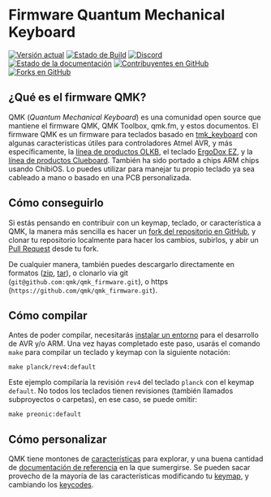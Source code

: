 # Firmware Quantum Mechanical Keyboard

[![Versión actual](https://img.shields.io/github/tag/qmk/qmk_firmware.svg)](https://github.com/qmk/qmk_firmware/tags)
[![Estado de Build](https://travis-ci.org/qmk/qmk_firmware.svg?branch=master)](https://travis-ci.org/qmk/qmk_firmware)
[![Discord](https://img.shields.io/discord/440868230475677696.svg)](https://discord.gg/Uq7gcHh)
[![Estado de la documentación](https://img.shields.io/badge/docs-ready-orange.svg)](https://docs.qmk.fm)
[![Contribuyentes en GitHub](https://img.shields.io/github/contributors/qmk/qmk_firmware.svg)](https://github.com/qmk/qmk_firmware/pulse/monthly)
[![Forks en GitHub](https://img.shields.io/github/forks/qmk/qmk_firmware.svg?style=social&label=Fork)](https://github.com/qmk/qmk_firmware/)

## ¿Qué es el firmware QMK?

QMK (*Quantum Mechanical Keyboard*) es una comunidad open source que mantiene el firmware QMK, QMK Toolbox, qmk.fm, y estos documentos. El firmware QMK es un firmware para teclados basado en [tmk\_keyboard](https://github.com/tmk/tmk_keyboard) con algunas características útiles para controladores Atmel AVR, y más específicamente, la [línea de productos OLKB](https://olkb.com), el teclado [ErgoDox EZ](https://www.ergodox-ez.com), y la [línea de productos Clueboard](https://clueboard.co/). También ha sido portado a chips ARM chips usando ChibiOS. Lo puedes utilizar para manejar tu propio teclado ya sea cableado a mano o basado en una PCB personalizada.

## Cómo conseguirlo

Si estás pensando en contribuir con un keymap, teclado, or característica a QMK, la manera más sencilla es hacer un [fork del repositorio en GitHub](https://github.com/qmk/qmk_firmware#fork-destination-box), y clonar tu repositorio localmente para hacer los cambios, subirlos, y abir un [Pull Request](https://github.com/qmk/qmk_firmware/pulls) desde tu fork.

De cualquier manera, también puedes descargarlo directamente en formatos ([zip](https://github.com/qmk/qmk_firmware/zipball/master), [tar](https://github.com/qmk/qmk_firmware/tarball/master)), o clonarlo via git (`git@github.com:qmk/qmk_firmware.git`), o https (`https://github.com/qmk/qmk_firmware.git`).

## Cómo compilar

Antes de poder compilar, necesitarás [instalar un entorno](tutorial_getting_started.md) para el desarrollo de AVR y/o ARM. Una vez hayas completado este paso, usarás el comando `make` para compilar un teclado y keymap con la siguiente notación:

    make planck/rev4:default

Este ejemplo compilaría la revisión `rev4` del teclado `planck` con el keymap `default`. No todos los teclados tienen revisiones (también llamados subproyectos o carpetas), en ese caso, se puede omitir:

    make preonic:default

## Cómo personalizar

QMK tiene montones de [características](features.md) para explorar, y una buena cantidad de [documentación de referencia](https://docs.qmk.fm) en la que sumergirse. Se pueden sacar provecho de la mayoría de las características modificando tu [keymap](keymap.md), y cambiando los [keycodes](keycodes.md).
